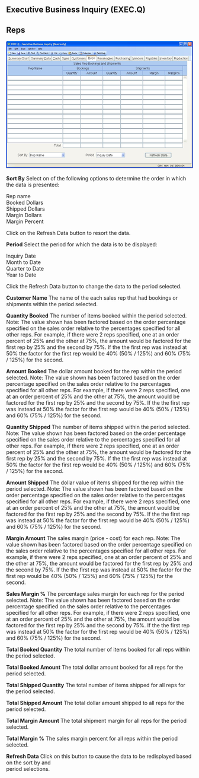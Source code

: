 ##  Executive Business Inquiry (EXEC.Q)

<PageHeader />

##  Reps

![](./EXEC-Q-6.jpg)

**Sort By** Select on of the following options to determine the order in which
the data is presented:  
  
Rep name  
Booked Dollars  
Shipped Dollars  
Margin Dollars  
Margin Percent  
  
Click on the Refresh Data button to resort the data.  
  
**Period** Select the period for which the data is to be displayed:  
  
Inquiry Date  
Month to Date  
Quarter to Date  
Year to Date  
  
Click the Refresh Data button to change the data to the period selected.  
  
**Customer Name** The name of the each sales rep that had bookings or
shipments within the period selected.  
  
**Quantity Booked** The number of items booked within the period selected.
Note: The value shown has been factored based on the order percentage
specified on the sales order relative to the percentages specified for all
other reps. For example, if there were 2 reps specified, one at an order
percent of 25% and the other at 75%, the amount would be factored for the
first rep by 25% and the second by 75%. If the the first rep was instead at
50% the factor for the first rep would be 40% (50% / 125%) and 60% (75% /
125%) for the second.  
  
**Amount Booked** The dollar amount booked for the rep within the period
selected. Note: The value shown has been factored based on the order
percentage specified on the sales order relative to the percentages specified
for all other reps. For example, if there were 2 reps specified, one at an
order percent of 25% and the other at 75%, the amount would be factored for
the first rep by 25% and the second by 75%. If the the first rep was instead
at 50% the factor for the first rep would be 40% (50% / 125%) and 60% (75% /
125%) for the second.  
  
**Quantity Shipped** The number of items shipped within the period selected.
Note: The value shown has been factored based on the order percentage
specified on the sales order relative to the percentages specified for all
other reps. For example, if there were 2 reps specified, one at an order
percent of 25% and the other at 75%, the amount would be factored for the
first rep by 25% and the second by 75%. If the the first rep was instead at
50% the factor for the first rep would be 40% (50% / 125%) and 60% (75% /
125%) for the second.  
  
**Amount Shipped** The dollar value of items shipped for the rep within the
period selected. Note: The value shown has been factored based on the order
percentage specified on the sales order relative to the percentages specified
for all other reps. For example, if there were 2 reps specified, one at an
order percent of 25% and the other at 75%, the amount would be factored for
the first rep by 25% and the second by 75%. If the the first rep was instead
at 50% the factor for the first rep would be 40% (50% / 125%) and 60% (75% /
125%) for the second.  
  
**Margin Amount** The sales margin (price - cost) for each rep. Note: The
value shown has been factored based on the order percentage specified on the
sales order relative to the percentages specified for all other reps. For
example, if there were 2 reps specified, one at an order percent of 25% and
the other at 75%, the amount would be factored for the first rep by 25% and
the second by 75%. If the the first rep was instead at 50% the factor for the
first rep would be 40% (50% / 125%) and 60% (75% / 125%) for the second.  
  
**Sales Margin %** The percentage sales margin for each rep for the period
selected. Note: The value shown has been factored based on the order
percentage specified on the sales order relative to the percentages specified
for all other reps. For example, if there were 2 reps specified, one at an
order percent of 25% and the other at 75%, the amount would be factored for
the first rep by 25% and the second by 75%. If the the first rep was instead
at 50% the factor for the first rep would be 40% (50% / 125%) and 60% (75% /
125%) for the second.  
  
**Total Booked Quantity** The total number of items booked for all reps within
the period selected.  
  
**Total Booked Amount** The total dollar amount booked for all reps for the
period selected.  
  
**Total Shipped Quantity** The total number of items shipped for all reps for
the period selected.  
  
**Total Shipped Amount** The total dollar amount shipped to all reps for the
period selected.  
  
**Total Margin Amount** The total shipment margin for all reps for the period
selected.  
  
**Total Margin %** The sales margin percent for all reps within the period
selected.  
  
**Refresh Data** Click on this button to cause the data to be redisplayed
based on the sort by and  
period selections.  
  
  
<badge text= "Version 8.10.57" vertical="middle" />

<PageFooter />